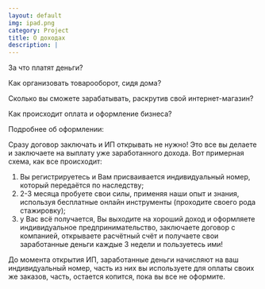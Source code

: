 ```yaml
---
layout: default
img: ipad.png
category: Project
title: О доходах
description: |
---
```

За что платят деньги?

Как организовать товарооборот, сидя дома?

Сколько вы сможете зарабатывать, раскрутив свой интернет-магазин?

Как происходит оплата и оформление бизнеса?

Подробнее об оформлении:

Сразу договор заключать и ИП открывать не нужно! Это все вы делаете и
заключаете на выплату уже зaработaнного дохода. Вот примерная схема,
как все происходит: 
 
1. Вы регистрируетесь и Вам присваивается индивидуальный номер, который 
    передаётся по наследству; 
2. 2-3 месяца пробуете свои силы, применяя наши опыт и знания, используя
    бесплатные онлайн инструменты (проходите своего рода стажировку); 
3. у Вас всё получается, Вы выходите на хороший доход и оформляете  
    индивидуальное предпринимательство, заключаете договор с компанией, 
    открываете расчётный счёт и получаете свои заработанные деньги каждые 
    3 недели и пользуетесь ими! 
 
До момента открытия ИП, заработанные дeньги начисляют на ваш индивидуальный номер, часть из них вы используете для оплаты своих же заказов, часть, остается копится, пока вы все не оформите. 
